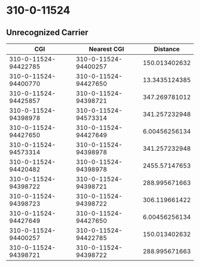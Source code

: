 # 310-0-11524
## Unrecognized Carrier


| CGI | Nearest CGI | Distance |
|-----|-------------|----------|
| 310-0-11524-94422785 | 310-0-11524-94400257 | 150.013402632 |
| 310-0-11524-94400770 | 310-0-11524-94427650 | 13.3435124385 |
| 310-0-11524-94425857 | 310-0-11524-94398721 | 347.269781012 |
| 310-0-11524-94398978 | 310-0-11524-94573314 | 341.257232948 |
| 310-0-11524-94427650 | 310-0-11524-94427649 | 6.00456256134 |
| 310-0-11524-94573314 | 310-0-11524-94398978 | 341.257232948 |
| 310-0-11524-94420482 | 310-0-11524-94398978 | 2455.57147653 |
| 310-0-11524-94398722 | 310-0-11524-94398721 | 288.995671663 |
| 310-0-11524-94398723 | 310-0-11524-94398722 | 306.119661422 |
| 310-0-11524-94427649 | 310-0-11524-94427650 | 6.00456256134 |
| 310-0-11524-94400257 | 310-0-11524-94422785 | 150.013402632 |
| 310-0-11524-94398721 | 310-0-11524-94398722 | 288.995671663 |
